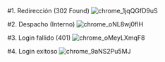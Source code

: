 #1. Redirección (302 Found)
![chrome_1jqQGfD9uS](https://github.com/user-attachments/assets/45e4e443-5752-4aaf-9538-ad921aa16139)

#2. Despacho (Interno)
![chrome_oNL8wj0fIH](https://github.com/user-attachments/assets/5835a344-6b6d-4b38-a492-09d8d39e98d3)

#3. Login fallido (401)
![chrome_oMeyLXmqF8](https://github.com/user-attachments/assets/510b24b5-a638-4c10-932b-fb0591a76a88)

#4. Login exitoso
![chrome_9aNS2Pu5MJ](https://github.com/user-attachments/assets/b24080c7-489b-4e54-b410-2d6a8cc2be44)

